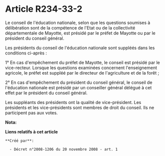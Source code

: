# Article R234-33-2

Le conseil de l'éducation nationale, selon que les questions soumises à délibération sont de la compétence de l'Etat ou de la
collectivité départementale de Mayotte, est présidé par le préfet de Mayotte ou par le président du conseil général. 

Les présidents du conseil de l'éducation nationale sont suppléés dans les conditions ci-après : 

1° En cas d'empêchement du préfet de Mayotte, le conseil est présidé par le vice-recteur. Lorsque les questions examinées
concernent l'enseignement agricole, le préfet est suppléé par le directeur de l'agriculture et de la forêt ; 

2° En cas d'empêchement du président du conseil général, le conseil de l'éducation nationale est présidé par un conseiller
général délégué à cet effet par le président du conseil général. 

Les suppléants des présidents ont la qualité de vice-président. Les présidents et les vice-présidents sont membres de droit
du conseil. Ils ne participent pas aux votes.

**Nota:**



**Liens relatifs à cet article**

	**Créé par**:

	  - Décret n°2008-1206 du 20 novembre 2008 - art. 1
